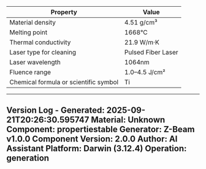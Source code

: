 | Property | Value |
|----------|-------|
| Material density | 4.51 g/cm³ |
| Melting point | 1668°C |
| Thermal conductivity | 21.9 W/m·K |
| Laser type for cleaning | Pulsed Fiber Laser |
| Laser wavelength | 1064nm |
| Fluence range | 1.0–4.5 J/cm² |
| Chemical formula or scientific symbol | Ti |


---
Version Log - Generated: 2025-09-21T20:26:30.595747
Material: Unknown
Component: propertiestable
Generator: Z-Beam v1.0.0
Component Version: 2.0.0
Author: AI Assistant
Platform: Darwin (3.12.4)
Operation: generation
---